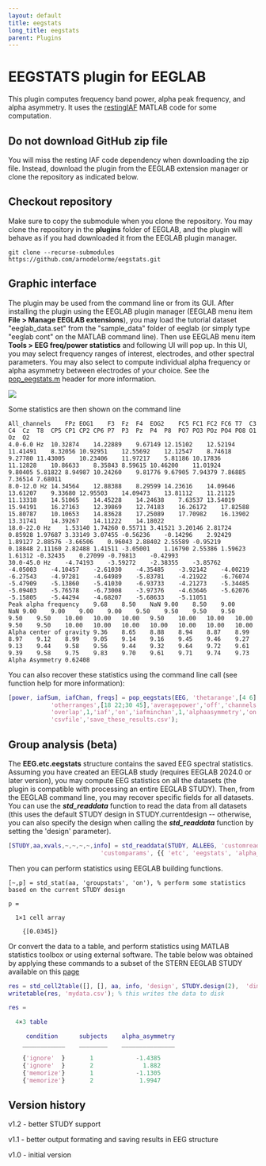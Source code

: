 ```yaml
---
layout: default
title: eegstats
long_title: eegstats
parent: Plugins
---
```

# EEGSTATS plugin for EEGLAB

This plugin computes frequency band power, alpha peak frequency, and alpha asymmetry. It uses the [restingIAF](https://github.com/corcorana/restingIAF) MATLAB code for some computation.

## Do not download GitHub zip file

You will miss the resting IAF code dependency when downloading the zip file. Instead, download the plugin from the EEGLAB extension manager or clone the repository as indicated below.

## Checkout repository

Make sure to copy the submodule when you clone the repository. You may clone the repository in the **plugins** folder of EEGLAB, and the plugin will behave as if you had downloaded it from the EEGLAB plugin manager.

```
git clone --recurse-submodules https://github.com/arnodelorme/eegstats.git
```

## Graphic interface

The plugin may be used from the command line or from its GUI. After installing the plugin using the EEGLAB plugin manager (EEGLAB menu item **File > Manage EEGLAB extensions**), you may load the tutorial dataset "eeglab_data.set" from the "sample_data" folder of eeglab (or simply type "eeglab cont" on the MATLAB command line). Then use EEGLAB menu item **Tools > EEG freq/power statistics** and following UI will pop up. In this UI, you may select frequency ranges of interest, electrodes, and other spectral parameters. You may also select to compute individual alpha frequency or alpha asymmetry between electrodes of your choice. See the [pop_eegstats.m](https://github.com/arnodelorme/eegstats/blob/master/pop_eegstats.m) header for more information.

![](eegstats_gui.png)

Some statistics are then shown on the command line

```
All_channels	FPz	EOG1	F3	Fz	F4	EOG2	FC5	FC1	FC2	FC6	T7	C3	C4	Cz	T8	CP5	CP1	CP2	CP6	P7	P3	Pz	P4	P8	PO7	PO3	POz	PO4	PO8	O1	Oz	O2
4.0-6.0 Hz	10.32874	14.22889	9.67149	12.15102	12.52194	11.41491	8.32056	10.92951	12.55692	12.12547	8.74618	9.27780	11.43005	10.23406	11.97217	5.81186	10.17836	11.12828	10.86633	8.35843	8.59615	10.46200	11.01924	9.80405	5.81822	8.94987	10.24260	9.81776	9.67905	7.94379	7.86885	7.36514	7.68011
8.0-12.0 Hz	14.34564	12.88388	8.29599	14.23616	14.09646	13.61207	9.33680	12.95503	14.09473	13.81112	11.21125	11.13318	14.51065	14.45228	14.24638	7.63537	13.54019	15.94191	16.27163	12.39869	12.74183	16.26172	17.82588	15.80787	10.10653	14.83628	17.25089	17.70982	16.13902	13.31741	14.39267	14.11222	14.18022
18.0-22.0 Hz	1.53140	1.74260	0.55711	3.41521	3.20146	2.81724	0.85928	1.97687	3.33149	3.07455	-0.56236	-0.14296	2.92429	1.89127	2.88576	-3.66506	0.96043	2.88402	2.55589	-0.95219	0.18848	2.11160	2.82488	1.41511	-3.05001	1.16790	2.55386	1.59623	1.61312	-0.32435	0.27099	-0.79813	-0.42993
30.0-45.0 Hz	-4.74193	-3.59272	-2.38355	-3.85762	-4.05003	-4.10457	-2.61030	-4.35485	-3.92142	-4.00219	-6.27543	-4.97281	-4.64989	-5.83781	-4.21922	-6.76074	-5.47909	-5.13860	-5.41030	-6.93733	-4.21273	-5.34485	-5.09403	-5.76578	-6.73008	-3.97376	-4.63646	-5.62076	-5.15805	-5.44294	-4.68207	-5.68633	-5.11051
Peak alpha frequency	9.68	8.50	NaN	9.00	8.50	9.00	NaN	9.00	9.00	9.00	9.00	9.50	9.50	9.50	9.50	9.50	9.50	10.00	10.00	10.00	9.50	10.00	10.00	10.00	9.50	9.50	10.00	10.00	10.00	10.00	10.00	10.00	10.00
Alpha center of gravity	9.36	8.65	8.88	8.94	8.87	8.99	8.97	9.12	8.99	9.05	9.14	9.16	9.45	9.46	9.27	9.13	9.44	9.58	9.56	9.44	9.32	9.64	9.72	9.61	9.39	9.58	9.75	9.83	9.70	9.61	9.71	9.74	9.73
Alpha Asymmetry	0.62408
```

You can also recover these statistics using the command line call (see function help for more information):

```matlab
[power, iafSum, iafChan, freqs] = pop_eegstats(EEG, 'thetarange',[4 6] ,'alpharange',[8 12] , ...
            'otherranges',[18 22;30 45],'averagepower','off','channels','','winsize',2, ...
            'overlap',1,'iaf','on','iafminchan',1,'alphaasymmetry','on','asymchans','F3 F4', ...
            'csvfile','save_these_results.csv');
```

## Group analysis (beta)

The **EEG.etc.eegstats** structure contains the saved EEG spectral statistics. Assuming you have created an EEGLAB study (requires EEGLAB 2024.0 or later version), you may compute EEG statistics on all the datasets (the plugin is compatible with processing an entire EEGLAB STUDY). Then, from the EEGLAB command line, you may recover specific fields for all datasets. You can use the ***std_readdata*** function to read the data from all datasets (this uses the default STUDY design in STUDY.currentdesign -- otherwise, you can also specify the design when calling the ***std_readdata*** function by setting the 'design' parameter).

```matlab
[STUDY,aa,xvals,~,~,~,~,info] = std_readdata(STUDY, ALLEEG, 'customread', 'std_readeegfield', ...
                          'customparams', {{ 'etc', 'eegstats', 'alpha_asymmetry' }}, 'ndim', 1);
```
Then you can perform statistics using EEGLAB building functions. 

```
[~,p] = std_stat(aa, 'groupstats', 'on'), % perform some statistics based on the current STUDY design

p =

  1×1 cell array

    {[0.0345]}
```

Or convert the data to a table, and perform statistics using MATLAB statistics toolbox or using external software. The table below was obtained by applying these commands to a subset of the STERN EEGLAB STUDY available on this [page](https://eeglab.org/tutorials/tutorial_data.html)

```matlab
res = std_cell2table([], [], aa, info, 'design', STUDY.design(2),  'dimensions', {'subjects' 'alpha_asymmetry' })
writetable(res, 'mydata.csv'); % this writes the data to disk

res =

  4×3 table

     condition      subjects    alpha_asymmetry
    ____________    ________    _______________

    {'ignore'  }       1            -1.4385    
    {'ignore'  }       2              1.882    
    {'memorize'}       1            -1.1305    
    {'memorize'}       2             1.9947    
```


## Version history

v1.2 - better STUDY support

v1.1 - better output formating and saving results in EEG structure

v1.0 - initial version
